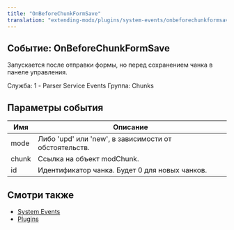 ```yaml
---
title: "OnBeforeChunkFormSave"
translation: "extending-modx/plugins/system-events/onbeforechunkformsave"
---
```


## Событие: OnBeforeChunkFormSave

Запускается после отправки формы, но перед сохранением чанка в панеле управления.

Служба: 1 - Parser Service Events
Группа: Chunks

## Параметры события

| Имя   | Описание                                              |
| ----- | ----------------------------------------------------- |
| mode  | Либо 'upd' или 'new', в зависимости от обстоятельств. |
| chunk | Ссылка на объект modChunk.                            |
| id    | Идентификатор чанка. Будет 0 для новых чанков.        |

## Смотри также

- [System Events](extending-modx/plugins/system-events "System Events")
- [Plugins](extending-modx/plugins "Plugins")
